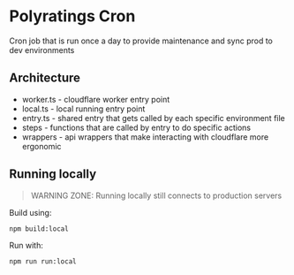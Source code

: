 # Polyratings Cron
Cron job that is run once a day to provide maintenance and sync prod to dev environments

## Architecture

* worker.ts - cloudflare worker entry point
* local.ts - local running entry point
* entry.ts - shared entry that gets called by each specific environment file
* steps - functions that are called by entry to do specific actions
* wrappers - api wrappers that make interacting with cloudflare more ergonomic

## Running locally
> WARNING ZONE: Running locally still connects to production servers

Build using:
```
npm build:local
```
Run with:
```
npm run run:local
```
